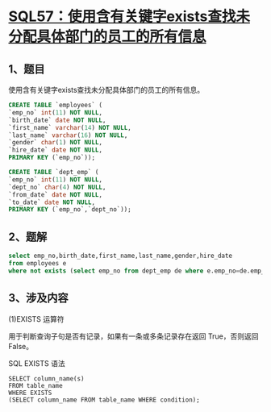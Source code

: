 # [SQL57：使用含有关键字exists查找未分配具体部门的员工的所有信息](https://www.nowcoder.com/practice/c39cbfbd111a4d92b221acec1c7c1484?tpId=82&&tqId=29825&rp=1&ru=/ta/sql&qru=/ta/sql/question-ranking)

## 1、题目

使用含有关键字exists查找未分配具体部门的员工的所有信息。

```sql
CREATE TABLE `employees` (
`emp_no` int(11) NOT NULL,
`birth_date` date NOT NULL,
`first_name` varchar(14) NOT NULL,
`last_name` varchar(16) NOT NULL,
`gender` char(1) NOT NULL,
`hire_date` date NOT NULL,
PRIMARY KEY (`emp_no`));

CREATE TABLE `dept_emp` (
`emp_no` int(11) NOT NULL,
`dept_no` char(4) NOT NULL,
`from_date` date NOT NULL,
`to_date` date NOT NULL,
PRIMARY KEY (`emp_no`,`dept_no`));
```

## 2、题解


```sql
select emp_no,birth_date,first_name,last_name,gender,hire_date
from employees e
where not exists (select emp_no from dept_emp de where e.emp_no=de.emp_no);
```

## 3、涉及内容

(1)EXISTS 运算符

用于判断查询子句是否有记录，如果有一条或多条记录存在返回 True，否则返回 False。

SQL EXISTS 语法

	SELECT column_name(s)
	FROM table_name
	WHERE EXISTS
	(SELECT column_name FROM table_name WHERE condition);